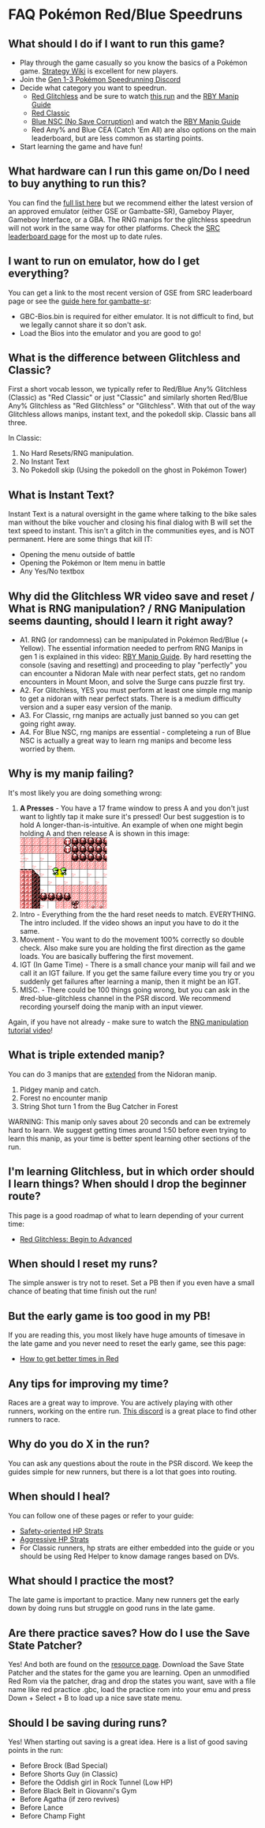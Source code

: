 # FAQ Pokémon Red/Blue Speedruns

## What should I do if I want to run this game?

- Play through the game casually so you know the basics of a Pokémon game. [Strategy Wiki](https://strategywiki.org/wiki/Pok%C3%A9mon_Red_and_Blue) is excellent for new players. 
- Join the [Gen 1-3 Pokémon Speedrunning Discord](https://www.speedrun.com/pokemon/thread/r7a65)
- Decide what category you want to speedrun.
	- [Red Glitchless](/docs/gen-1/red-blue/main-glitchless/beginner-route/) and be sure to watch [this run](https://www.youtube.com/watch?v=GR9HKr61HJY) and the [RBY Manip Guide](https://www.youtube.com/watch?v=QirPrbub21g)
	- [Red Classic](/docs/gen-1/red-blue/main-glitchless/classic-beginner-route/)
	- [Blue NSC (No Save Corruption)](/docs/gen-1/red-blue/main-nsc/) and watch the [RBY Manip Guide](https://www.youtube.com/watch?v=QirPrbub21g)
	- Red Any% and Blue CEA (Catch 'Em All) are also options on the main leaderboard, but are less common as starting points. 
- Start learning the game and have fun!

## What hardware can I run this game on/Do I need to buy anything to run this?

You can find the [full list here](https://pastebin.com/1BJgj2cS) but we recommend either the latest version of an approved emulator (either GSE or Gambatte-SR), Gameboy Player, Gameboy Interface, or a GBA. The RNG manips for the glitchless speedrun will not work in the same way for other platforms. Check the [SRC leaderboard page](https://www.speedrun.com/pkmnredblue) for the most up to date rules. 

## I want to run on emulator, how do I get everything?

You can get a link to the most recent version of GSE from SRC leaderboard page or see the [guide here for gambatte-sr](https://www.speedrun.com/pkmnredblue/guide/wf0la):
- GBC-Bios.bin is required for either emulator. It is not difficult to find, but we legally cannot share it so don't ask.
- Load the Bios into the emulator and you are good to go!

## What is the difference between Glitchless and Classic?

First a short vocab lesson, we typically refer to Red/Blue Any% Glitchless (Classic) as "Red Classic" or just "Classic" and similarly shorten Red/Blue Any% Glitchless as "Red Glitchless" or "Glitchless". With that out of the way Glitchless allows manips, instant text, and the pokedoll skip. Classic bans all three. 

In Classic:
1. No Hard Resets/RNG manipulation.
2. No Instant Text
3. No Pokedoll skip (Using the pokedoll on the ghost in Pokémon Tower)

## What is Instant Text?

Instant Text is a natural oversight in the game where talking to the bike sales man without the bike voucher and closing his final dialog with B will set the text speed to instant. This isn't a glitch in the communities eyes, and is NOT permanent. Here are some things that kill IT:
- Opening the menu outside of battle
- Opening the Pokémon or Item menu in battle
- Any Yes/No textbox

## Why did the Glitchless WR video save and reset / What is RNG manipulation? / RNG Manipulation seems daunting, should I learn it right away?

- A1. RNG (or randomness) can be manipulated in Pokémon Red/Blue (+ Yellow). The essential information needed to perfrom RNG Manips in gen 1 is explained in this video: [RBY Manip Guide](https://www.youtube.com/watch?v=QirPrbub21g). By hard resetting the console (saving and resetting) and proceeding to play "perfectly" you can encounter a Nidoran Male with near perfect stats, get no random encounters in Mount Moon, and solve the Surge cans puzzle first try. 
- A2. For Glitchless, YES you must perform at least one simple rng manip to get a nidoran with near perfect stats. There is a medium difficulty version and a super easy version of the manip. 
- A3. For Classic, rng manips are actually just banned so you can get going right away. 
- A4. For Blue NSC, rng manips are essential - completeing a run of Blue NSC is actually a great way to learn rng manips and become less worried by them. 


## Why is my manip failing?

It's most likely you are doing something wrong:
1) **A Presses** - You have a 17 frame window to press A and you don't just want to lightly tap it make sure it's pressed! Our best suggestion is to hold A longer-than-is-intuitive. An example of when one might begin holding A and then release A is shown in this image: <img src="/docs/gen-1/images/glitchless/apresswindow.png" width=176 height=144>
2) Intro - Everything from the the hard reset needs to match. EVERYTHING. The intro included. If the video shows an input you have to do it the same.
3) Movement - You want to do the movement 100% correctly so double check. Also make sure you are holding the first direction as the game loads. You are basically buffering the first movement.
4) IGT (In Game Time) - There is a small chance your manip will fail and we call it an IGT failure. If you get the same failure every time you try or you suddenly get failures after learning a manip, then it might be an IGT.
5) MISC. - There could be 100 things going wrong, but you can ask in the #red-blue-glitchless channel in the PSR discord. We recommend recording yourself doing the manip with an input viewer.

Again, if you have not already - make sure to watch the [RNG manipulation tutorial video](https://www.speedrun.com/pkmnredblue/guide/9oea2)!

## What is triple extended manip?

You can do 3 manips that are [extended](triple-extended/) from the Nidoran manip.
1) Pidgey manip and catch.
2) Forest no encounter manip
3) String Shot turn 1 from the Bug Catcher in Forest

WARNING: This manip only saves about 20 seconds and can be extremely hard to learn. We suggest getting times around 1:50 before even trying to learn this manip, as your time is better spent learning other sections of the run.

## I'm learning Glitchless, but in which order should I learn things? When should I drop the beginner route?

This page is a good roadmap of what to learn depending of your current time:
- [Red Glitchless: Begin to Advanced](https://pastebin.com/UUpT5n27)

## When should I reset my runs?

The simple answer is try not to reset. Set a PB then if you even have a small chance of beating that time finish out the run!

## But the early game is too good in my PB!

If you are reading this, you most likely have huge amounts of timesave in the late game and you never need to reset the early game, see this page:
- [How to get better times in Red](https://pastebin.com/xLE6W0eK)

## Any tips for improving my time?

Races are a great way to improve. You are actively playing with other runners, working on the entire run. [This discord](https://discord.gg/4mAWWz6) is a great place to find other runners to race.

## Why do you do X in the run?

You can ask any questions about the route in the PSR discord. We keep the guides simple for new runners, but there is a lot that goes into routing.

## When should I heal?

You can follow one of these pages or refer to your guide:
- [Safety-oriented HP Strats](hp-strats-for-races.md)
- [Aggressive HP Strats](hp-strats.md)
- For Classic runners, hp strats are either embedded into the guide or you should be using Red Helper to know damage ranges based on DVs.

## What should I practice the most?

The late game is important to practice. Many new runners get the early down by doing runs but struggle on good runs in the late game.

## Are there practice saves? How do I use the Save State Patcher?

Yes! And both are found on the [resource page](https://www.speedrun.com/pkmnredblue/resources). Download the Save State Patcher and the states for the game you are learning. Open an unmodified Red Rom via the patcher, drag and drop the states you want, save with a file name like red practice .gbc, load the practice rom into your emu and press Down + Select + B to load up a nice save state menu. 

## Should I be saving during runs?

Yes! When starting out saving is a great idea. Here is a list of good saving points in the run:
- Before Brock (Bad Special)
- Before Shorts Guy (in Classic)
- Before the Oddish girl in Rock Tunnel (Low HP)
- Before Black Belt in Giovanni's Gym
- Before Agatha (if zero revives)
- Before Lance
- Before Champ Fight

